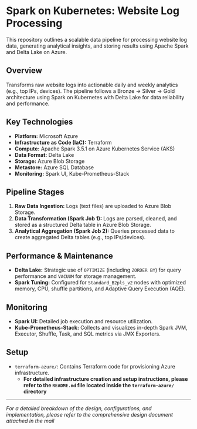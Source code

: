 # Spark on Kubernetes: Website Log Processing

This repository outlines a scalable data pipeline for processing website log data, generating analytical insights, and storing results using Apache Spark and Delta Lake on Azure.

## Overview

Transforms raw website logs into actionable daily and weekly analytics (e.g., top IPs, devices). The pipeline follows a Bronze -> Silver -> Gold architecture using Spark on Kubernetes with Delta Lake for data reliability and performance.

## Key Technologies

* **Platform:** Microsoft Azure
* **Infrastructure as Code (IaC):** Terraform
* **Compute:** Apache Spark 3.5.1 on Azure Kubernetes Service (AKS)
* **Data Format:** Delta Lake
* **Storage:** Azure Blob Storage
* **Metastore:** Azure SQL Database
* **Monitoring:** Spark UI, Kube-Prometheus-Stack

## Pipeline Stages

1.  **Raw Data Ingestion:** Logs (text files) are uploaded to Azure Blob Storage.
2.  **Data Transformation (Spark Job 1):** Logs are parsed, cleaned, and stored as a structured Delta table in Azure Blob Storage.
3.  **Analytical Aggregation (Spark Job 2):** Queries processed data to create aggregated Delta tables (e.g., top IPs/devices).

## Performance & Maintenance

* **Delta Lake:** Strategic use of `OPTIMIZE` (including `ZORDER BY`) for query performance and `VACUUM` for storage management.
* **Spark Tuning:** Configured for `Standard_B2pls_v2` nodes with optimized memory, CPU, shuffle partitions, and Adaptive Query Execution (AQE).

## Monitoring

* **Spark UI:** Detailed job execution and resource utilization.
* **Kube-Prometheus-Stack:** Collects and visualizes in-depth Spark JVM, Executor, Shuffle, Task, and SQL metrics via JMX Exporters.

## Setup

* `terraform-azure/`: Contains Terraform code for provisioning Azure infrastructure.
    * **For detailed infrastructure creation and setup instructions, please refer to the `README.md` file located inside the `terraform-azure/` directory**

---
*For a detailed breakdown of the design, configurations, and implementation, please refer to the comprehensive design document attached in the mail*